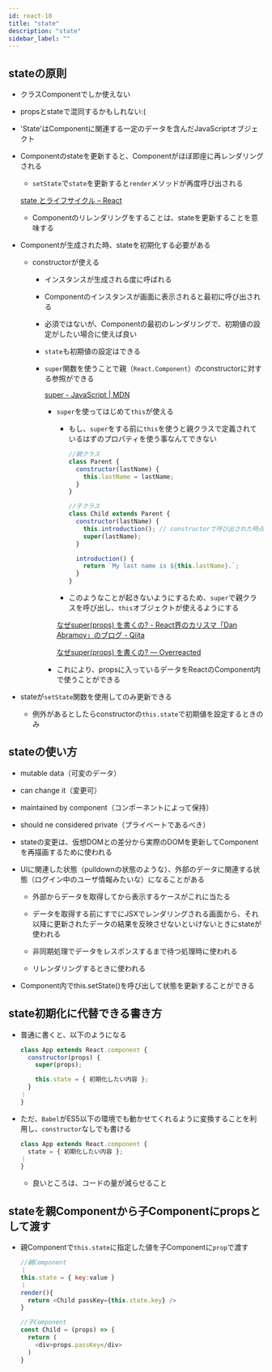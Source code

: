 ```yaml
---
id: react-10
title: "state"
description: "state"
sidebar_label: ""
---
```


## stateの原則
- クラスComponentでしか使えない

- propsとstateで混同するかもしれない:(

- 'State'はComponentに関連する一定のデータを含んだJavaScriptオブジェクト

- Componentのstateを更新すると、Componentがほぼ即座に再レンダリングされる

  - `setState`で`state`を更新すると`render`メソッドが再度呼び出される

  [state とライフサイクル – React](https://ja.reactjs.org/docs/state-and-lifecycle.html#adding-local-state-to-a-class)

  - Componentのリレンダリングをすることは、stateを更新することを意味する

- Componentが生成された時、stateを初期化する必要がある

  - constructorが使える

    - インスタンスが生成される度に呼ばれる

    - Componentのインスタンスが画面に表示されると最初に呼び出される

    - 必須ではないが、Componentの最初のレンダリングで、初期値の設定がしたい場合に使えば良い

    - `state`も初期値の設定はできる

    - `super`関数を使うことで親（`React.Component`）のconstructorに対する参照ができる

      [super - JavaScript \| MDN](https://developer.mozilla.org/ja/docs/Web/JavaScript/Reference/Operators/super)

      - `super`を使ってはじめて`this`が使える

        - もし、`super`をする前に`this`を使うと親クラスで定義されているはずのプロパティを使う事なんてできない
          ```javascript
          //親クラス
          class Parent {
            constructor(lastName) {
              this.lastName = lastName;
            }
          }

          //子クラス
          class Child extends Parent {
            constructor(lastName) {
              this.introduction(); // constructorで呼び出された時点ではthisが定義されていない
              super(lastName);
            }

            introduction() {
              return `My last name is ${this.lastName}.`;
            }
          }
          ```

        - このようなことが起きないようにするため、`super`で親クラスを呼び出し、`this`オブジェクトが使えるようにする

        [なぜsuper(props) を書くの? - React界のカリスマ「Dan Abramov」のブログ - Qiita](https://qiita.com/hand-dot/items/61a4b808f110b12e4281)

        [なぜsuper(props) を書くの? — Overreacted](https://overreacted.io/ja/why-do-we-write-super-props/)

      - これにより、propsに入っているデータをReactのComponent内で使うことができる

- stateが`setState`関数を使用してのみ更新できる

  - 例外があるとしたらconstructorの`this.state`で初期値を設定するときのみ

## stateの使い方
- mutable data（可変のデータ）

- can change it（変更可）

- maintained by component（コンポーネントによって保持）

- should ne considered private（プライベートであるべき）

- stateの変更は、仮想DOMとの差分から実際のDOMを更新してComponentを再描画するために使われる

- UIに関連した状態（pulldownの状態のような）、外部のデータに関連する状態（ログイン中のユーザ情報みたいな）になることがある

  - 外部からデータを取得してから表示するケースがこれに当たる

  - データを取得する前にすでにJSXでレンダリングされる画面から、それ以降に更新されたデータの結果を反映させないといけないときにstateが使われる

  - 非同期処理でデータをレスポンスするまで待つ処理時に使われる

  - リレンダリングするときに使われる

- Component内でthis.setState()を呼び出して状態を更新することができる

## state初期化に代替できる書き方
- 普通に書くと、以下のようになる
  ```javascript
  class App extends React.component {
    constructor(props) {
      super(props);

      this.state = { 初期化したい内容 };
    }
  ︙
  }
  ```

- ただ、`Babel`がES5以下の環境でも動かせてくれるように変換することを利用し、`constructor`なしでも書ける
  ```javascript
  class App extends React.component {
    state = { 初期化したい内容 };
  ︙
  }
  ```
  - 良いところは、コードの量が減らせること

## stateを親Componentから子Componentにpropsとして渡す
- 親Componentで`this.state`に指定した値を子Componentに`prop`で渡す

  ```javascript
  //親Component
  ︙
  this.state = { key:value }
  ︙
  render(){
    return <Child passKey={this.state.key} />
  }

  //子Component
  const Child = (props) => {
    return (
      <div>props.passKey</div>
    )
  }
  ```
